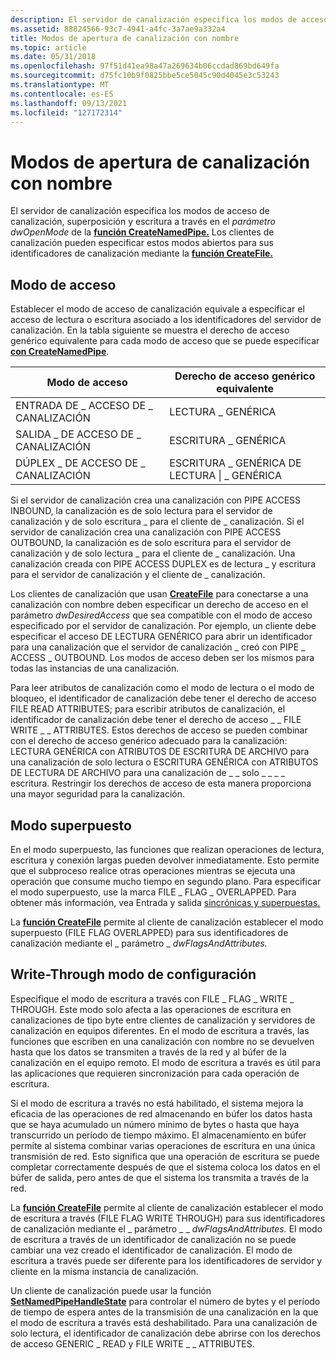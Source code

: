 ```yaml
---
description: El servidor de canalización especifica los modos de acceso de canalización, superposición y escritura a través en el parámetro dwOpenMode de la función CreateNamedPipe. Los clientes de canalización pueden especificar estos modos abiertos para sus identificadores de canalización mediante la función CreateFile.
ms.assetid: 88824566-93c7-4941-a4fc-3a7ae9a332a4
title: Modos de apertura de canalización con nombre
ms.topic: article
ms.date: 05/31/2018
ms.openlocfilehash: 97f51d41ea98a47a269634b06ccdad869bd649fa
ms.sourcegitcommit: d75fc10b9f0825bbe5ce5045c90d4045e3c53243
ms.translationtype: MT
ms.contentlocale: es-ES
ms.lasthandoff: 09/13/2021
ms.locfileid: "127172314"
---
```

# <a name="named-pipe-open-modes"></a>Modos de apertura de canalización con nombre

El servidor de canalización especifica los modos de acceso de canalización, superposición y escritura a través en el *parámetro dwOpenMode* de la [**función CreateNamedPipe.**](/windows/desktop/api/Winbase/nf-winbase-createnamedpipea) Los clientes de canalización pueden especificar estos modos abiertos para sus identificadores de canalización mediante la [**función CreateFile.**](/windows/desktop/api/fileapi/nf-fileapi-createfilea)

## <a name="access-mode"></a>Modo de acceso

Establecer el modo de acceso de canalización equivale a especificar el acceso de lectura o escritura asociado a los identificadores del servidor de canalización. En la tabla siguiente se muestra el derecho de acceso genérico equivalente para cada modo de acceso que se puede especificar [**con CreateNamedPipe**](/windows/desktop/api/Winbase/nf-winbase-createnamedpipea).



| Modo de acceso            | Derecho de acceso genérico equivalente |
|------------------------|---------------------------------|
| ENTRADA DE \_ ACCESO DE \_ CANALIZACIÓN  | LECTURA \_ GENÉRICA                   |
| SALIDA \_ DE ACCESO DE \_ CANALIZACIÓN | ESCRITURA \_ GENÉRICA                  |
| DÚPLEX \_ DE ACCESO DE \_ CANALIZACIÓN   | ESCRITURA \_ GENÉRICA DE LECTURA \| \_ GENÉRICA |



 

Si el servidor de canalización crea una canalización con PIPE ACCESS INBOUND, la canalización es de solo lectura para el servidor de canalización y de solo escritura \_ para el cliente de \_ canalización. Si el servidor de canalización crea una canalización con PIPE ACCESS OUTBOUND, la canalización es de solo escritura para el servidor de canalización y de solo lectura \_ para el cliente de \_ canalización. Una canalización creada con PIPE ACCESS DUPLEX es de lectura \_ y escritura para el servidor de canalización y el cliente de \_ canalización.

Los clientes de canalización que usan [**CreateFile**](/windows/desktop/api/fileapi/nf-fileapi-createfilea) para conectarse a una canalización con nombre deben especificar un derecho de acceso en el parámetro *dwDesiredAccess* que sea compatible con el modo de acceso especificado por el servidor de canalización. Por ejemplo, un cliente debe especificar el acceso DE LECTURA GENÉRICO para abrir un identificador para una canalización que el servidor de canalización \_ creó con PIPE \_ ACCESS \_ OUTBOUND. Los modos de acceso deben ser los mismos para todas las instancias de una canalización.

Para leer atributos de canalización como el modo de lectura o el modo de bloqueo, el identificador de canalización debe tener el derecho de acceso FILE READ ATTRIBUTES; para escribir atributos de canalización, el identificador de canalización debe tener el derecho de acceso \_ \_ FILE WRITE \_ \_ ATTRIBUTES. Estos derechos de acceso se pueden combinar con el derecho de acceso genérico adecuado para la canalización: LECTURA GENÉRICA con ATRIBUTOS DE ESCRITURA DE ARCHIVO para una canalización de solo lectura o ESCRITURA GENÉRICA con ATRIBUTOS DE LECTURA DE ARCHIVO para una canalización de \_ \_ solo \_ \_ \_ \_ escritura. Restringir los derechos de acceso de esta manera proporciona una mayor seguridad para la canalización.

## <a name="overlapped-mode"></a>Modo superpuesto

En el modo superpuesto, las funciones que realizan operaciones de lectura, escritura y conexión largas pueden devolver inmediatamente. Esto permite que el subproceso realice otras operaciones mientras se ejecuta una operación que consume mucho tiempo en segundo plano. Para especificar el modo superpuesto, use la marca FILE \_ FLAG \_ OVERLAPPED. Para obtener más información, vea Entrada y salida [sincrónicas y superpuestas.](synchronous-and-overlapped-input-and-output.md)

La [**función CreateFile**](/windows/desktop/api/fileapi/nf-fileapi-createfilea) permite al cliente de canalización establecer el modo superpuesto (FILE FLAG OVERLAPPED) para sus identificadores de canalización mediante el \_ parámetro \_ *dwFlagsAndAttributes.*

## <a name="write-through-mode"></a>Write-Through modo de configuración

Especifique el modo de escritura a través con FILE \_ FLAG \_ WRITE \_ THROUGH. Este modo solo afecta a las operaciones de escritura en canalizaciones de tipo byte entre clientes de canalización y servidores de canalización en equipos diferentes. En el modo de escritura a través, las funciones que escriben en una canalización con nombre no se devuelven hasta que los datos se transmiten a través de la red y al búfer de la canalización en el equipo remoto. El modo de escritura a través es útil para las aplicaciones que requieren sincronización para cada operación de escritura.

Si el modo de escritura a través no está habilitado, el sistema mejora la eficacia de las operaciones de red almacenando en búfer los datos hasta que se haya acumulado un número mínimo de bytes o hasta que haya transcurrido un período de tiempo máximo. El almacenamiento en búfer permite al sistema combinar varias operaciones de escritura en una única transmisión de red. Esto significa que una operación de escritura se puede completar correctamente después de que el sistema coloca los datos en el búfer de salida, pero antes de que el sistema los transmita a través de la red.

La [**función CreateFile**](/windows/desktop/api/fileapi/nf-fileapi-createfilea) permite al cliente de canalización establecer el modo de escritura a través (FILE FLAG WRITE THROUGH) para sus identificadores de canalización mediante el \_ parámetro \_ \_ *dwFlagsAndAttributes.* El modo de escritura a través de un identificador de canalización no se puede cambiar una vez creado el identificador de canalización. El modo de escritura a través puede ser diferente para los identificadores de servidor y cliente en la misma instancia de canalización.

Un cliente de canalización puede usar la función [**SetNamedPipeHandleState**](/windows/win32/api/namedpipeapi/nf-namedpipeapi-setnamedpipehandlestate) para controlar el número de bytes y el período de tiempo de espera antes de la transmisión de una canalización en la que el modo de escritura a través está deshabilitado. Para una canalización de solo lectura, el identificador de canalización debe abrirse con los derechos de acceso GENERIC \_ READ y FILE WRITE \_ \_ ATTRIBUTES.

 

 
